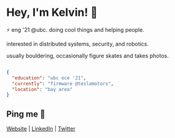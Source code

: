 # Hey, I'm Kelvin! 👋

⚡ eng '21 @ubc. doing cool things and helping people.

interested in distributed systems, security, and robotics. 

usually bouldering, occasionally figure skates and takes photos.

```json

{
  "education": "ubc ece '21",
  "currently": "firmware @teslamotors",
  "location": "bay area"
}

```

## Ping me :postbox:
[Website](https://www.kelvinkoon.dev/) | [LinkedIn](https://www.linkedin.com/in/kelvinkoon/) | [Twitter](https://twitter.com/NotCelsiusDeg)
